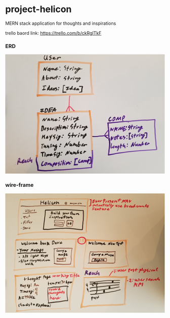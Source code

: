 # project-helicon
MERN stack application for thoughts and inspirations

trello baord link: https://trello.com/b/ckRgITkF

### ERD 
![](https://github.com/K-Ramberg/project-helicon/blob/master/ERD/erd2.jpg)

### wire-frame
![](https://github.com/K-Ramberg/project-helicon/blob/master/WireFrame/wire1.jpg)